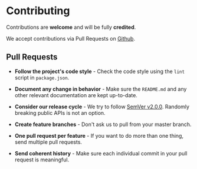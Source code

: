 # Contributing

Contributions are **welcome** and will be fully **credited**.

We accept contributions via Pull Requests on [Github](https://github.com/raniesantos/vue-routisan).

## Pull Requests

- **Follow the project's code style** - Check the code style using the `lint` script in `package.json`.

- **Document any change in behavior** - Make sure the `README.md` and any other relevant documentation are kept up-to-date.

- **Consider our release cycle** - We try to follow [SemVer v2.0.0](http://semver.org/). Randomly breaking public APIs is not an option.

- **Create feature branches** - Don't ask us to pull from your master branch.

- **One pull request per feature** - If you want to do more than one thing, send multiple pull requests.

- **Send coherent history** - Make sure each individual commit in your pull request is meaningful.
